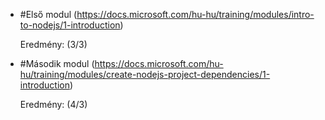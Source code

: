 - #Első modul (https://docs.microsoft.com/hu-hu/training/modules/intro-to-nodejs/1-introduction)

    Eredmény: (3/3)

- #Második modul (https://docs.microsoft.com/hu-hu/training/modules/create-nodejs-project-dependencies/1-introduction)

    Eredmény: (4/3)
